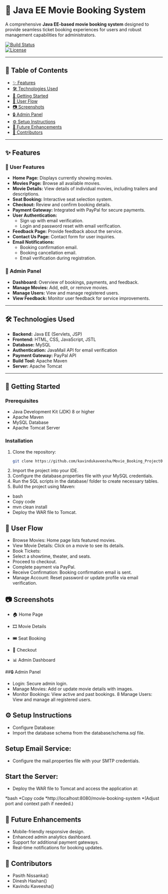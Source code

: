 # 🎥 Java EE Movie Booking System

A comprehensive **Java EE-based movie booking system** designed to provide seamless ticket booking experiences for users and robust management capabilities for administrators.

[![Build Status](https://img.shields.io/travis/your-username/movie-booking-system?style=flat-square)](https://travis-ci.org/your-username/movie-booking-system)  
[![License](https://img.shields.io/badge/license-MIT-brightgreen?style=flat-square)](LICENSE)

---

## 📜 Table of Contents
- [✨ Features](#-features)
- [🛠️ Technologies Used](#️-technologies-used)
- [🚀 Getting Started](#-getting-started)
- [📖 User Flow](#-user-flow)
- [📷 Screenshots](#-screenshots)
- [🔒 Admin Panel](#-admin-panel)
- [⚙️ Setup Instructions](#️-setup-instructions)
- [🌟 Future Enhancements](#-future-enhancements)
- [👥 Contributors](#-contributors)

---

## ✨ Features

### 🚶 User Features
- **Home Page:** Displays currently showing movies.
- **Movies Page:** Browse all available movies.
- **Movie Details:** View details of individual movies, including trailers and descriptions.
- **Seat Booking:** Interactive seat selection system.
- **Checkout:** Review and confirm booking details.
- **Payment Gateway:** Integrated with PayPal for secure payments.
- **User Authentication:**
  - Sign up with email verification.
  - Login and password reset with email verification.
- **Feedback Page:** Provide feedback about the service.
- **Contact Us Page:** Contact form for user inquiries.
- **Email Notifications:**
  - Booking confirmation email.
  - Booking cancellation email.
  - Email verification during registration.

### 🔑 Admin Panel
- **Dashboard:** Overview of bookings, payments, and feedback.
- **Manage Movies:** Add, edit, or remove movies.
- **Manage Users:** View and manage registered users.
- **View Feedback:** Monitor user feedback for service improvements.

---

## 🛠️ Technologies Used

- **Backend:** Java EE (Servlets, JSP)
- **Frontend:** HTML, CSS, JavaScript, JSTL
- **Database:** MySQL
- **Authentication:** JavaMail API for email verification
- **Payment Gateway:** PayPal API
- **Build Tool:** Apache Maven
- **Server:** Apache Tomcat

---

## 🚀 Getting Started

### Prerequisites
- Java Development Kit (JDK) 8 or higher
- Apache Maven
- MySQL Database
- Apache Tomcat Server

### Installation

1. Clone the repository:
   ```bash
   git clone https://github.com/kavindukaveesha/Movie_Booking_Project002.git
2. Import the project into your IDE.
3. Configure the database.properties file with your MySQL credentials.
4. Run the SQL scripts in the database/ folder to create necessary tables.
5. Build the project using Maven:
* bash
* Copy code
* mvn clean install
* Deploy the WAR file to Tomcat.

## 📖 User Flow
* Browse Movies: Home page lists featured movies.
* View Movie Details: Click on a movie to see its details.
* Book Tickets:
* Select a showtime, theater, and seats.
* Proceed to checkout.
* Complete payment via PayPal.
* Receive Confirmation: Booking confirmation email is sent.
* Manage Account: Reset password or update profile via email verification.
  
## 📷 Screenshots
* 🏠 Home Page


* 🎞️ Movie Details


* 🎟️ Seat Booking


* 🛒 Checkout
  

* 📊 Admin Dashboard


##🔒 Admin Panel
* Login: Secure admin login.
* Manage Movies: Add or update movie details with images.
* Monitor Bookings: View active and past bookings.
8 Manage Users: View and manage all registered users.
  
## ⚙️ Setup Instructions
* Configure Database:
* Import the database schema from the database/schema.sql file.

## Setup Email Service:
* Configure the mail.properties file with your SMTP credentials.

## Start the Server:
* Deploy the WAR file to Tomcat and access the application at:

*bash
*Copy code
*http://localhost:8080/movie-booking-system
*(Adjust port and context path if needed.)

## 🌟 Future Enhancements
* Mobile-friendly responsive design.
* Enhanced admin analytics dashboard.
* Support for additional payment gateways.
* Real-time notifications for booking updates.
  
## 👥 Contributors
* Pasith Nissanka()
* Dinesh Hashan()
* Kavindu Kaveesha()

